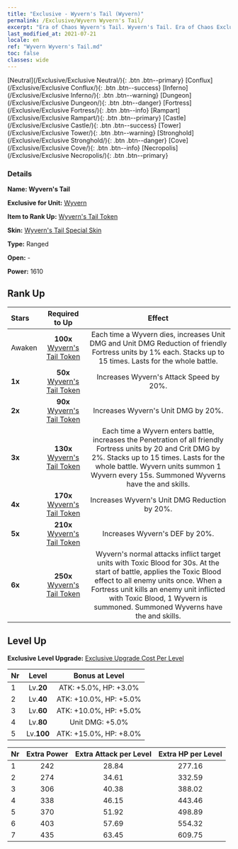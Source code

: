 ```yaml
---
title: "Exclusive - Wyvern's Tail (Wyvern)"
permalink: /Exclusive/Wyvern Wyvern's Tail/
excerpt: "Era of Chaos Wyvern's Tail. Wyvern's Tail. Era of Chaos Exclusive Wyvern's Tail. Wyvern Exclusive."
last_modified_at: 2021-07-21
locale: en
ref: "Wyvern Wyvern's Tail.md"
toc: false
classes: wide
---
```

 [Neutral](/Exclusive/Exclusive Neutral/){: .btn .btn--primary} [Conflux](/Exclusive/Exclusive Conflux/){: .btn .btn--success} [Inferno](/Exclusive/Exclusive Inferno/){: .btn .btn--warning} [Dungeon](/Exclusive/Exclusive Dungeon/){: .btn .btn--danger} [Fortress](/Exclusive/Exclusive Fortress/){: .btn .btn--info} [Rampart](/Exclusive/Exclusive Rampart/){: .btn .btn--primary} [Castle](/Exclusive/Exclusive Castle/){: .btn .btn--success} [Tower](/Exclusive/Exclusive Tower/){: .btn .btn--warning} [Stronghold](/Exclusive/Exclusive Stronghold/){: .btn .btn--danger} [Cove](/Exclusive/Exclusive Cove/){: .btn .btn--info} [Necropolis](/Exclusive/Exclusive Necropolis/){: .btn .btn--primary} 

### Details
 **Name: Wyvern's Tail** 

 **Exclusive for Unit:** [Wyvern](/units/Wyvern/) 

 **Item to Rank Up:** [Wyvern's Tail Token](/Items/con_996/)

 **Skin:** [Wyvern's Tail Special Skin](/Items/con_664/)

 **Type:** Ranged

 **Open:** -

 **Power:** 1610

## Rank Up

  |     Stars    |  Required to Up | Effect |
  |:-------------|:---------------:|:---------------:|
  |  Awaken  | **100x** [Wyvern's Tail Token](/Items/con_996/) | <Plagued Soul> Each time a Wyvern dies, increases Unit DMG and Unit DMG Reduction of friendly Fortress units by 1% each. Stacks up to 15 times. Lasts for the whole battle. |
  | **1x** <i class="fas fa-star"/> | **50x** [Wyvern's Tail Token](/Items/con_996/) | Increases Wyvern's Attack Speed by 20%. |
  | **2x** <i class="fas fa-star"/> | **90x** [Wyvern's Tail Token](/Items/con_996/) | Increases Wyvern's Unit DMG by 20%. |
  | **3x** <i class="fas fa-star"/> | **130x** [Wyvern's Tail Token](/Items/con_996/) | <Plagued Heart> Each time a Wyvern enters battle, increases the Penetration of all friendly Fortress units by 20 and Crit DMG by 2%. Stacks up to 15 times. Lasts for the whole battle. Wyvern units summon 1 Wyvern every 15s. Summoned Wyverns have the <Plagued Soul> and <Plagued Heart> skills. |
  | **4x** <i class="fas fa-star"/> | **170x** [Wyvern's Tail Token](/Items/con_996/) | Increases Wyvern's Unit DMG Reduction by 20%. |
  | **5x** <i class="fas fa-star"/> | **210x** [Wyvern's Tail Token](/Items/con_996/) | Increases Wyvern's DEF by 20%. |
  | **6x** <i class="fas fa-star"/> | **250x** [Wyvern's Tail Token](/Items/con_996/) | <Plagued Blood> Wyvern's normal attacks inflict target units with Toxic Blood for 30s. At the start of battle, applies the Toxic Blood effect to all enemy units once. When a Fortress unit kills an enemy unit inflicted with Toxic Blood, 1 Wyvern is summoned. Summoned Wyverns have the <Plagued Soul> and <Plagued Heart> skills. |


## Level Up
 **Exclusive Level Upgrade:** [Exclusive Upgrade Cost Per Level](/Exclusive/ExclusiveUpgradeCostPerLevel/)

  |  Nr  |   Level  | Bonus at Level |
  |:-----|:--------:|:--------------:|
  | 1 | Lv.**20** | ATK: +5.0%, HP: +3.0% |
  | 2 | Lv.**40** | ATK: +10.0%, HP: +5.0% |
  | 3 | Lv.**60** | ATK: +10.0%, HP: +5.0% |
  | 4 | Lv.**80** | Unit DMG: +5.0% |
  | 5 | Lv.**100** | ATK: +15.0%, HP: +8.0% |


  |  Nr  |  Extra Power | Extra Attack per Level | Extra HP per Level |
  |:-----|:--------:|:--------:|:--------:|
  | 1 | 242 | 28.84 | 277.16 |
  | 2 | 274 | 34.61 | 332.59 |
  | 3 | 306 | 40.38 | 388.02 |
  | 4 | 338 | 46.15 | 443.46 |
  | 5 | 370 | 51.92 | 498.89 |
  | 6 | 403 | 57.69 | 554.32 |
  | 7 | 435 | 63.45 | 609.75 |


